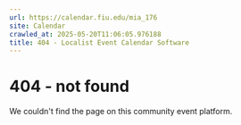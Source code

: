 ```yaml
---
url: https://calendar.fiu.edu/mia_176
site: Calendar
crawled_at: 2025-05-20T11:06:05.976188
title: 404 - Localist Event Calendar Software
---
```


# 404 - not found
We couldn't find the page on this community event platform.
